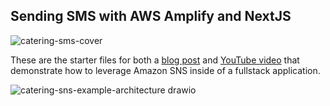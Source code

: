 ## Sending SMS with AWS Amplify and NextJS
![catering-sms-cover](https://user-images.githubusercontent.com/5106417/137441298-3560d18f-9f4c-4ddb-b2a0-b44ab1eb54be.png)

These are the starter files for both a [blog post](https://blog.focusotter.com/send-an-sms-to-customers-using-react-and-aws-amplify) and [YouTube video](https://youtu.be/ivmFUE_6ZKE) that demonstrate how to leverage Amazon SNS inside of a fullstack application.


![catering-sns-example-architecture drawio](https://user-images.githubusercontent.com/5106417/137441329-70495ef9-4d0d-4652-beba-1bb7a869aba6.png)

